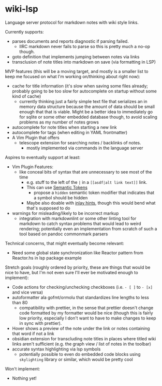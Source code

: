 # wiki-lsp
Language server protocol for markdown notes with wiki style links.

Currently supports:
- parses documents and reports diagnostic if parsing failed.
  - IIRC markdown never fails to parse so this is pretty much a no-op though.
- goto definition that implements jumping between notes via links
- transclusion of note titles into markdown on save (via formatting in LSP)

MVP features (this will be a moving target, and mostly is a smaller list to keep
me focused on what I'm working on/thinking about right now):
- cache for title information (it's slow when saving some files already; probably going to be too slow for autocomplete on startup without some kind of cache)
  - currently thinking just a fairly simple text file that serializes an in memory data structure because the amount of data should be small enough that that is viable. Might be a better idea to immediately go for sqlite or some other embedded database though, to avoid scaling problems as my number of notes grows
- autocomplete for note titles when starting a new link
- autocomplete for tags (when editing in YAML frontmatter)
- A Vim Plugin that offers
  - telescope extension for searching notes / backlinks of notes.
    - mostly implemented via commands in the language server

Aspires to eventually support at least:
- Vim Plugin Features:
  - like conceal bits of syntax that are unnecessary to see most of the time
    - e.g. stuff to the left of the `|` in a `[[asdf|alt link text]]` link.
    - This can use [Semantic Tokens](https://microsoft.github.io/language-server-protocol/specifications/lsp/3.17/specification/#textDocument_semanticTokens)
      - propose a `hidden` semantic token modifier that indicates that a symbol should be hidden
    - Maybe also doable with [inlay hints](https://microsoft.github.io/language-server-protocol/specifications/lsp/3.17/specification/#textDocument_inlayHint), though this would bend what that's supposed to do
- warnings for misleading/likely to be incorrect markup
  - integration with markdownlint or some other linting tool for markdown to catch syntax problems that would lead to weird rendering; potentially even an implementation from scratch of such a tool based on pandoc commonmark parsers

Technical concerns, that might eventually become relevant:
- Need some global state synchronization like Reactor pattern from Reactor.hs
  in lsp package example

Stretch goals (roughly ordered by priority, these are things that would be nice to have, but I'm not even sure I'll ever be motivated enough to implement):
- Code actions for checking/unchecking checkboxes (i.e. `- [ ]` to `- [x]` and vice versa)
- autoformatter ala gofmt/ormolu that standardizes line lengths to less than 80
  - compatibility with prettier, in the sense that prettier doesn't change code formatted by my formatter would be nice (though this is fairly low priority, especially I don't want to have to make changes to keep in sync with prettier).
- Hover shows a preview of the note under the link or notes containing that word if not a link
- obsidian extension for transcluding note titles in places where titled wiki links aren't sufficient (e.g. the graph view / list of notes in the toolbar)
- accurate syntax highlighting via lsp symbols
  - potentially possible to even do embedded code blocks using `skylighting` library or similar, which would be pretty cool

Won't implement:
- Nothing yet!
